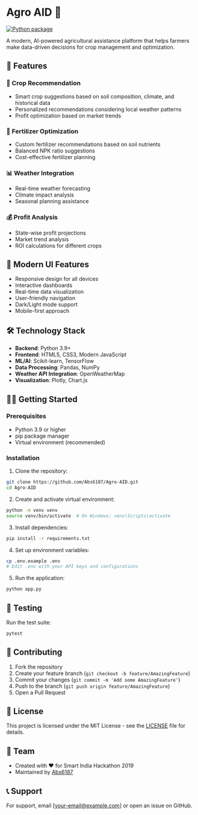 # Agro AID 🌾

[![Python package](https://github.com/Abs6187/Agro-AID/actions/workflows/python-package.yml/badge.svg)](https://github.com/Abs6187/Agro-AID/actions/workflows/python-package.yml)

A modern, AI-powered agricultural assistance platform that helps farmers make data-driven decisions for crop management and optimization.

## 🌟 Features

### 🎯 Crop Recommendation
- Smart crop suggestions based on soil composition, climate, and historical data
- Personalized recommendations considering local weather patterns
- Profit optimization based on market trends

### 🌱 Fertilizer Optimization
- Custom fertilizer recommendations based on soil nutrients
- Balanced NPK ratio suggestions
- Cost-effective fertilizer planning

### 📊 Weather Integration
- Real-time weather forecasting
- Climate impact analysis
- Seasonal planning assistance

### 💰 Profit Analysis
- State-wise profit projections
- Market trend analysis
- ROI calculations for different crops

## 🚀 Modern UI Features
- Responsive design for all devices
- Interactive dashboards
- Real-time data visualization
- User-friendly navigation
- Dark/Light mode support
- Mobile-first approach

## 🛠️ Technology Stack
- **Backend**: Python 3.9+
- **Frontend**: HTML5, CSS3, Modern JavaScript
- **ML/AI**: Scikit-learn, TensorFlow
- **Data Processing**: Pandas, NumPy
- **Weather API Integration**: OpenWeatherMap
- **Visualization**: Plotly, Chart.js

## 🏃‍♂️ Getting Started

### Prerequisites
- Python 3.9 or higher
- pip package manager
- Virtual environment (recommended)

### Installation
1. Clone the repository:
```bash
git clone https://github.com/Abs6187/Agro-AID.git
cd Agro-AID
```

2. Create and activate virtual environment:
```bash
python -m venv venv
source venv/bin/activate  # On Windows: venv\Scripts\activate
```

3. Install dependencies:
```bash
pip install -r requirements.txt
```

4. Set up environment variables:
```bash
cp .env.example .env
# Edit .env with your API keys and configurations
```

5. Run the application:
```bash
python app.py
```

## 🧪 Testing
Run the test suite:
```bash
pytest
```

## 🤝 Contributing
1. Fork the repository
2. Create your feature branch (`git checkout -b feature/AmazingFeature`)
3. Commit your changes (`git commit -m 'Add some AmazingFeature'`)
4. Push to the branch (`git push origin feature/AmazingFeature`)
5. Open a Pull Request

## 📝 License
This project is licensed under the MIT License - see the [LICENSE](LICENSE) file for details.

## 👥 Team
- Created with ❤️ for Smart India Hackathon 2019
- Maintained by [Abs6187](https://github.com/Abs6187)

## 📞 Support
For support, email [your-email@example.com] or open an issue on GitHub.

